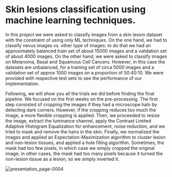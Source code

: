 # Skin lesions classification using machine learning techniques. 

In this project we were asked to classify images from a skin lesion dataset with the constraint of using only ML techniques. On the one hand, we had to classify nevus images vs. other type of images: to do that we had an approximately balanced train set of about 15000 images and a validation set of about 4000 images. On the other hand, we were asked to classify images on Melanoma, Basal and Squamous Cell Cancers. However, in this case the datasets are unbalanced, for a training set of circa 5000 images and a validation set of approx 1000 images on a proportion of 50:40:10. We were provided with respective test sets to see the performance of our implementation.

Following, we will show you all the trials we did before finding the final pipeline. We focused on the first weeks on the pre-processing. The first step consisted of cropping the images if they had a microscope halo by detecting dark corners. However, if the cropping reduces too much the image, a more flexible cropping is applied. Then, we proceeded to resize the image, extract the luminance channel, apply the Contrast Limited Adaptive Histogram Equalization for enhancement, noise reduction, and we tried to mask and remove the hairs in the skin. Finally, we normalized the images and applied an Expectation-Maximization algorithm to cluster lesion and non-lesion tissues, and applied a hole filling algorithm. Sometimes, the mask had too few pixels, in which case we simply cropped the original image; in other cases, the mask had too many pixels because it turned the non-lesion tissue as a lesion, so we simply inverted it.

![presentation_page-0004](https://github.com/amina-bzd/melanoma_classification/assets/57720297/07f19198-ba4f-4d0d-8868-a9f3cc03c42e)





